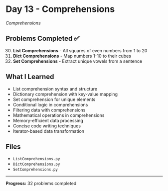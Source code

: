 # Day 13 - Comprehensions

*Comprehensions*

## Problems Completed ✅
30. **List Comprehensions** - All squares of even numbers from 1 to 20
31. **Dict Comprehensions** - Map numbers 1-10 to their cubes
32. **Set Comprehensions** - Extract unique vowels from a sentence

## What I Learned
- List comprehension syntax and structure
- Dictionary comprehension with key-value mapping
- Set comprehension for unique elements
- Conditional logic in comprehensions
- Filtering data with comprehensions
- Mathematical operations in comprehensions
- Memory-efficient data processing
- Concise code writing techniques
- Iterator-based data transformation

## Files
- `ListComprehensions.py`
- `DictComprehensions.py`
- `SetComprehensions.py`

---
**Progress:** 32 problems completed